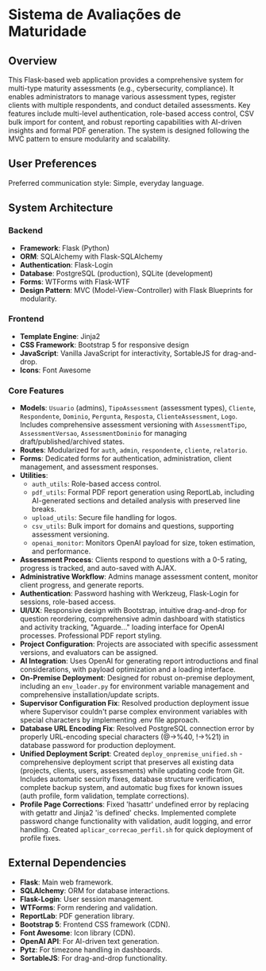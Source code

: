 # Sistema de Avaliações de Maturidade

## Overview

This Flask-based web application provides a comprehensive system for multi-type maturity assessments (e.g., cybersecurity, compliance). It enables administrators to manage various assessment types, register clients with multiple respondents, and conduct detailed assessments. Key features include multi-level authentication, role-based access control, CSV bulk import for content, and robust reporting capabilities with AI-driven insights and formal PDF generation. The system is designed following the MVC pattern to ensure modularity and scalability.

## User Preferences

Preferred communication style: Simple, everyday language.

## System Architecture

### Backend
- **Framework**: Flask (Python)
- **ORM**: SQLAlchemy with Flask-SQLAlchemy
- **Authentication**: Flask-Login
- **Database**: PostgreSQL (production), SQLite (development)
- **Forms**: WTForms with Flask-WTF
- **Design Pattern**: MVC (Model-View-Controller) with Flask Blueprints for modularity.

### Frontend
- **Template Engine**: Jinja2
- **CSS Framework**: Bootstrap 5 for responsive design
- **JavaScript**: Vanilla JavaScript for interactivity, SortableJS for drag-and-drop.
- **Icons**: Font Awesome

### Core Features
- **Models**: `Usuario` (admins), `TipoAssessment` (assessment types), `Cliente`, `Respondente`, `Dominio`, `Pergunta`, `Resposta`, `ClienteAssessment`, `Logo`. Includes comprehensive assessment versioning with `AssessmentTipo`, `AssessmentVersao`, `AssessmentDominio` for managing draft/published/archived states.
- **Routes**: Modularized for `auth`, `admin`, `respondente`, `cliente`, `relatorio`.
- **Forms**: Dedicated forms for authentication, administration, client management, and assessment responses.
- **Utilities**:
    - `auth_utils`: Role-based access control.
    - `pdf_utils`: Formal PDF report generation using ReportLab, including AI-generated sections and detailed analysis with preserved line breaks.
    - `upload_utils`: Secure file handling for logos.
    - `csv_utils`: Bulk import for domains and questions, supporting assessment versioning.
    - `openai_monitor`: Monitors OpenAI payload for size, token estimation, and performance.
- **Assessment Process**: Clients respond to questions with a 0-5 rating, progress is tracked, and auto-saved with AJAX.
- **Administrative Workflow**: Admins manage assessment content, monitor client progress, and generate reports.
- **Authentication**: Password hashing with Werkzeug, Flask-Login for sessions, role-based access.
- **UI/UX**: Responsive design with Bootstrap, intuitive drag-and-drop for question reordering, comprehensive admin dashboard with statistics and activity tracking, "Aguarde..." loading interface for OpenAI processes. Professional PDF report styling.
- **Project Configuration**: Projects are associated with specific assessment versions, and evaluators can be assigned.
- **AI Integration**: Uses OpenAI for generating report introductions and final considerations, with payload optimization and a loading interface.
- **On-Premise Deployment**: Designed for robust on-premise deployment, including an `env_loader.py` for environment variable management and comprehensive installation/update scripts.
- **Supervisor Configuration Fix**: Resolved production deployment issue where Supervisor couldn't parse complex environment variables with special characters by implementing .env file approach.
- **Database URL Encoding Fix**: Resolved PostgreSQL connection error by properly URL-encoding special characters (@→%40, !→%21) in database password for production deployment.
- **Unified Deployment Script**: Created `deploy_onpremise_unified.sh` - comprehensive deployment script that preserves all existing data (projects, clients, users, assessments) while updating code from Git. Includes automatic security fixes, database structure verification, complete backup system, and automatic bug fixes for known issues (auth profile, form validation, template corrections).
- **Profile Page Corrections**: Fixed 'hasattr' undefined error by replacing with getattr and Jinja2 'is defined' checks. Implemented complete password change functionality with validation, audit logging, and error handling. Created `aplicar_correcao_perfil.sh` for quick deployment of profile fixes.

## External Dependencies

- **Flask**: Main web framework.
- **SQLAlchemy**: ORM for database interactions.
- **Flask-Login**: User session management.
- **WTForms**: Form rendering and validation.
- **ReportLab**: PDF generation library.
- **Bootstrap 5**: Frontend CSS framework (CDN).
- **Font Awesome**: Icon library (CDN).
- **OpenAI API**: For AI-driven text generation.
- **Pytz**: For timezone handling in dashboards.
- **SortableJS**: For drag-and-drop functionality.